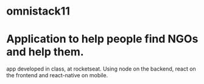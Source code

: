 # omnistack11

# Application to help people find NGOs and help them.

app developed in class, at rocketseat.
Using node on the backend, react on the frontend and react-native on mobile.
